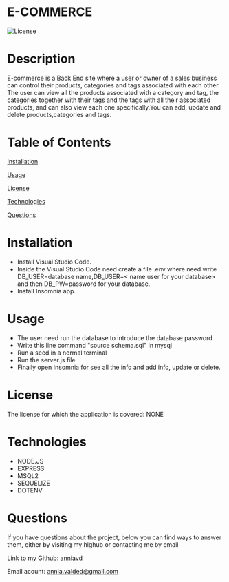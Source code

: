# E-COMMERCE


![License](https://img.shields.io/badge/License-NONE-grenn.svg)
  

# Description

E-commerce is a Back End site where a user or owner of a sales business can control their products, categories and tags associated with each other. The user can view all the products associated with a category and tag, the categories together with their tags and the tags with all their associated products, and can also view each one specifically.You can add, update and delete products,categories and tags.
  

# Table of Contents

[Installation](#Installation)

[Usage](#Usage)

[License](#License)


[Technologies](#Technologies)

[Questions](#Questions)


  
# Installation 
 - Install Visual Studio Code.
- Inside the Visual Studio Code need create a file .env where need write DB_USER=database name,DB_USER=< name user for your database> and then DB_PW=password for your database.
- Install Insomnia app.


# Usage 
 - The user need run the database to introduce  the database password
- Write this line command "source schema.sql" in mysql
- Run a seed in a normal terminal
- Run the server.js file
- Finally open Insomnia for see all the info and add info, update or delete.


# License
The license for which the application is covered:
NONE 

# Technologies 
 - NODE.JS
- EXPRESS
- MSQL2
- SEQUELIZE
- DOTENV

# Questions

  If you have questions about the project, below you can find ways to answer them, either by visiting my highub or contacting me by email
  
  Link to my Github: [anniavd](https://github.com/anniavd)

  
  Email acount: [annia.valded@gmail.com](mailto:annia.valded@gmail.com)
    
